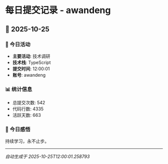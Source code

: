 # 每日提交记录 - awandeng

## 📅 2025-10-25

### 🎯 今日活动
- **主要活动**: 技术调研
- **技术栈**: TypeScript
- **提交时间**: 12:00:01
- **账号**: awandeng

### 📊 统计信息
- 总提交次数: 542
- 代码行数: 4335
- 活跃天数: 663

### 💭 今日感悟
持续学习，永不止步。

---
*自动生成于 2025-10-25T12:00:01.258793*
